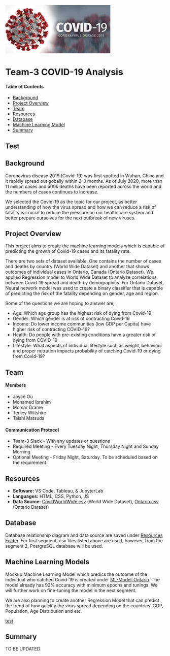 ![header_pic](images/covid.png)

# Team-3 COVID-19 Analysis 

#### Table of Contents  

* [Background](#Background)
* [Project Overview](#project-overview)
* [Team](#Team)
* [Resources](#resources)
* [Database](#Database)
* [Machine Learning Model](#Machine-Learning-Models)
* [Summary](#summary)



## Test

## Background

Coronavirus disease 2019 (Covid-19) was first spotted in Wuhan, China and it rapidly spread out gobally within 2-3 months. As of July 2020, more than 11 million cases and 500k deaths have been reported across the world and the numbers of cases continues to increase. 

We selected the Covid-19 as the topic for our project, as better understanding of how the virus spread and how we can reduce a risk of fatality is crucial to reduce the pressure on our health care system and better prepare ourselves for the next outbreak of new viruses.

## Project Overview
This project aims to create the machine learning models which is capable of predicting the growth of Covid-19 cases and its fatality rate.

There are two sets of dataset available. One contains the number of cases and deaths by country (World Wide Dataset) and another that shows outcomes of individual cases in Ontario, Canada (Ontario Dataset).
We applied Regression model to World Wide Dataset to analyze correlations between Covid-19 spread and death by demographics. 
For Ontario Dataset, Neural network model was used to create a binary classifier that is capable of predicting the risk of the fatality depending on gender, age and region.

Some of the questions we are hoping to answer are;
- Age: Which age group has the highest risk of dying from Covid-19
- Gender: Which gender is at risk of contracting Covid-19
- Income: Do lower income communities (low GDP per Capita) have higher risk of contracting COVID-19?
- Health: Do people with pre-existing conditions have a greater risk of dying from COVID-19
- Lifestyle: What aspects of individual lifestyle such as weight, behaviour and proper nutrution impacts probability of catching Covid-19 or dying from Covid-19?

## Team
#### Members
* Joyce Ou
* Mohamed Ibrahim
* Momar Drame
* Tenley Wiltshire
* Taishi Matsuda

#### Communication Protocol
* Team-3 Slack - With any updates or questions
* Required Meeting - Every Tuesday Night, Thursday Night and Sunday Morning
* Optional Meeting - Friday Night, Saturday. To be scheduled based on the requirement.

## Resources
- **Software:** VS Code, Tableau, & JupyterLab  
- **Languages:** HTML, CSS, Python, JS 
- **Data Source:** [CovidWorldWide.csv](Resources\CovidWorldWide.csv) (World Wide Dataset), [Ontario.csv](Resources\Ontario.csv) (Ontario Dataset)


## Database
Database relationship diagram and data source are saved under [Resources Folder](Resources).
For first segment, csv files listed above are used, however, from the segment 2, PostgreSQL database will be used.

## Machine Learning Models
Mockup Machine Learning Model which predics the outcome of the individual who catched Covid-19 is created under [ML-Model-Ontario](ML-Model-Ontario).
The model already has 92% accuracy with minimum epochs and tunings. We will further work on fine-tuning the model in the next segment.

We are also planning to create another Regression Model that can predict the trend of how quickly the virus spread depending on the countries' GDP, Population, Age Distribution and etc.

[test](#Test)

## Summary 
TO BE UPDATED
